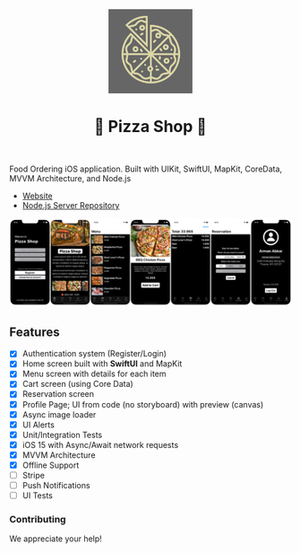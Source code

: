 <div align="center">
<img src="https://raw.githubusercontent.com/armanabkar/PizzaShop/main/PizzaShop/Support%20Files/Assets.xcassets/AppIcon.appiconset/512.png" width="150" height="150" />
<h1><strong>🍕 Pizza Shop 🍕</strong></h1>
</div>
<br>

Food Ordering iOS application. Built with UIKit, SwiftUI, MapKit, CoreData, MVVM Architecture, and Node.js

- [Website](https://github.com/armanabkar/pizza_shop_server)
- [Node.js Server Repository](https://github.com/armanabkar/pizza_shop_server)

<div align="center">
<img src="https://raw.githubusercontent.com/armanabkar/PizzaShop/main/Screenshots.png" />
</div>

## Features

- [x] Authentication system (Register/Login)
- [x] Home screen built with ****SwiftUI**** and MapKit
- [x] Menu screen with details for each item
- [x] Cart screen (using Core Data)
- [x] Reservation screen
- [x] Profile Page; UI from code (no storyboard) with preview (canvas)
- [x] Async image loader
- [x] UI Alerts
- [x] Unit/Integration Tests
- [x] iOS 15 with Async/Await network requests
- [x] MVVM Architecture
- [x] Offline Support
- [ ] Stripe
- [ ] Push Notifications
- [ ] UI Tests

### Contributing

We appreciate your help!
